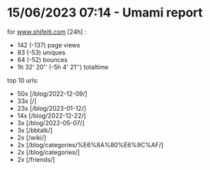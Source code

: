 # 15/06/2023 07:14 - Umami report
for www.shifeiti.com [24h] :

 - 142 (-137) page views
 - 83 (-53) uniques
 - 64 (-52) bounces
 - 1h 32' 20'' (-5h 4' 21'') totaltime


top 10 urls:
 - 50x [/blog/2022-12-09/]
 - 33x [/]
 - 23x [/blog/2023-01-12/]
 - 14x [/blog/2022-12-22/]
 - 3x [/blog/2022-05-07/]
 - 3x [/bbtalk/]
 - 2x [/wiki/]
 - 2x [/blog/categories/%E6%8A%80%E6%9C%AF/]
 - 2x [/blog/categories/]
 - 2x [/friends/]



